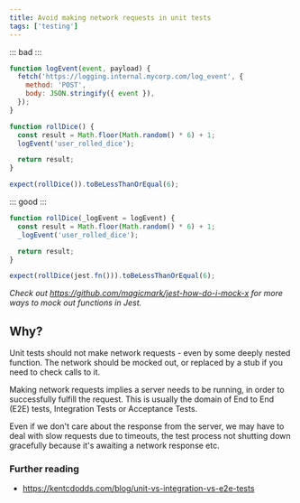 ```yaml
---
title: Avoid making network requests in unit tests
tags: ['testing']
---
```


::: bad :::

```js
function logEvent(event, payload) {
  fetch('https://logging.internal.mycorp.com/log_event', {
    method: 'POST',
    body: JSON.stringify({ event }),
  });
}

function rollDice() {
  const result = Math.floor(Math.random() * 6) + 1;
  logEvent('user_rolled_dice');

  return result;
}

expect(rollDice()).toBeLessThanOrEqual(6);
```

::: good :::

```js
function rollDice(_logEvent = logEvent) {
  const result = Math.floor(Math.random() * 6) + 1;
  _logEvent('user_rolled_dice');

  return result;
}

expect(rollDice(jest.fn())).toBeLessThanOrEqual(6);
```

_Check out <https://github.com/magicmark/jest-how-do-i-mock-x> for more ways to
mock out functions in Jest._

## Why?

Unit tests should not make network requests - even by some deeply nested
function. The network should be mocked out, or replaced by a stub if you need to
check calls to it.

Making network requests implies a server needs to be running, in order to
successfully fulfill the request. This is usually the domain of End to End (E2E)
tests, Integration Tests or Acceptance Tests.

Even if we don't care about the response from the server, we may have to deal
with slow requests due to timeouts, the test process not shutting down gracefully
because it's awaiting a network response etc.

### Further reading

- <https://kentcdodds.com/blog/unit-vs-integration-vs-e2e-tests>
